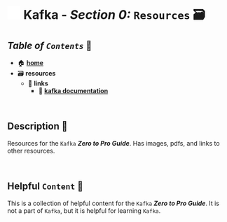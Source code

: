 # <img src="../assets/img/kafka.png" width="30px"> **Kafka** - ***Section 0:*** `Resources` 🗃️

## ***Table*** *of* ***`Contents`*** 📜

* 🏠 [**home**](../README.md)
* 🗃️ **resources**
  * 🔗 **links**
    * 📄 <a href="https://kafka.apache.org/documentation/" target="_blank">**kafka documentation**</a>

<br />

## **Description** 👀

Resources for the `Kafka` ***Zero to Pro Guide***. Has images, pdfs, and links to other resources.

<br />

## **Helpful** `Content` 📌

This is a collection of helpful content for the `Kafka` ***Zero to Pro Guide***. It is not a part of `Kafka`, but it is helpful for learning `Kafka`.
